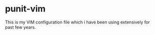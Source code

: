 # punit-vim
This is my VIM configuration file which i have been using extensively for past few years.
